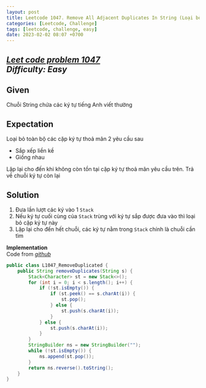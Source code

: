 ```yaml
---
layout: post
title: Leetcode 1047. Remove All Adjacent Duplicates In String (Loại bỏ tất cả các bản sao liền kề trong chuỗi)
categories: [Leetcode, Challenge]
tags: [leetcode, challenge, easy]
date: 2023-02-02 08:07 +0700
---
```

[_Leet code problem 1047_](https://leetcode.com/problems/remove-all-adjacent-duplicates-in-string/)\
_Difficulty: Easy_
---
## Given
Chuỗi String chứa các ký tự tiếng Anh viết thường

## Expectation
Loại bỏ toàn bộ các cặp ký tự thoả mãn 2 yêu cầu sau
* Sắp xếp liền kề
* Giống nhau

Lặp lại cho đến khi không còn tồn tại cặp ký tự thoả mãn yêu cầu trên. Trả về chuỗi ký tự còn lại

## Solution

1. Đưa lần lượt các ký vào 1 `Stack`
2. Nếu ký tự cuối cùng của `Stack` trùng với ký tự sắp được đưa vào thì loại bỏ cặp ký tự này
3. Lặp lại cho đến hết chuỗi, các ký tự nằm trong `Stack` chính là chuỗi cần tìm

**Implementation**\
Code from [_github_](https://github.com/nguyentaijs/Leetcode/blob/main/src/L1047_RemoveDuplicated.java)
```java
public class L1047_RemoveDuplicated {
    public String removeDuplicates(String s) {
        Stack<Character> st = new Stack<>();
        for (int i = 0; i < s.length(); i++) {
            if (!st.isEmpty()) {
                if (st.peek() == s.charAt(i)) {
                    st.pop();
                } else {
                    st.push(s.charAt(i));
                }
            } else {
                st.push(s.charAt(i));
            }
        }
        StringBuilder ns = new StringBuilder("");
        while (!st.isEmpty()) {
            ns.append(st.pop());
        }
        return ns.reverse().toString();
    }
}
```




